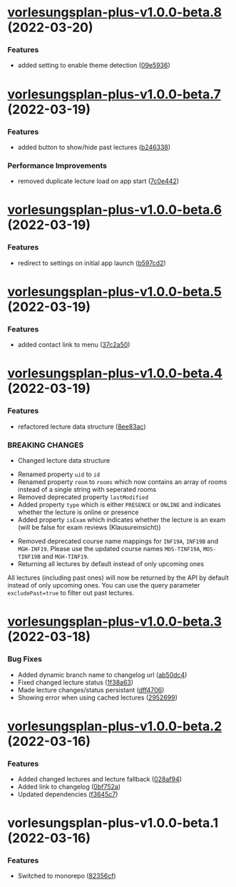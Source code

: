 # [vorlesungsplan-plus-v1.0.0-beta.8](https://github.com/larsrickert/vorlesungsplan-plus/compare/vorlesungsplan-plus-v1.0.0-beta.7...vorlesungsplan-plus-v1.0.0-beta.8) (2022-03-20)


### Features

* added setting to enable theme detection ([09e5936](https://github.com/larsrickert/vorlesungsplan-plus/commit/09e59360171cd8da4fb52e406132c2cef0a1dc59))

# [vorlesungsplan-plus-v1.0.0-beta.7](https://github.com/larsrickert/vorlesungsplan-plus/compare/vorlesungsplan-plus-v1.0.0-beta.6...vorlesungsplan-plus-v1.0.0-beta.7) (2022-03-19)


### Features

* added button to show/hide past lectures ([b246338](https://github.com/larsrickert/vorlesungsplan-plus/commit/b246338d936afbfd5e7cb072cf25d4120483d44e))


### Performance Improvements

* removed duplicate lecture load on app start ([7c0e442](https://github.com/larsrickert/vorlesungsplan-plus/commit/7c0e44268bc2a481b3ca7fc5856d91bd5543280f))

# [vorlesungsplan-plus-v1.0.0-beta.6](https://github.com/larsrickert/vorlesungsplan-plus/compare/vorlesungsplan-plus-v1.0.0-beta.5...vorlesungsplan-plus-v1.0.0-beta.6) (2022-03-19)


### Features

* redirect to settings on initial app launch ([b597cd2](https://github.com/larsrickert/vorlesungsplan-plus/commit/b597cd239caea7c972693296f8669d54817f3a56))

# [vorlesungsplan-plus-v1.0.0-beta.5](https://github.com/larsrickert/vorlesungsplan-plus/compare/vorlesungsplan-plus-v1.0.0-beta.4...vorlesungsplan-plus-v1.0.0-beta.5) (2022-03-19)


### Features

* added contact link to menu ([37c2a50](https://github.com/larsrickert/vorlesungsplan-plus/commit/37c2a50a89a5dd70cf999c836f9b83cfda1f7f1f))

# [vorlesungsplan-plus-v1.0.0-beta.4](https://github.com/larsrickert/vorlesungsplan-plus/compare/vorlesungsplan-plus-v1.0.0-beta.3...vorlesungsplan-plus-v1.0.0-beta.4) (2022-03-19)


### Features

* refactored lecture data structure ([8ee83ac](https://github.com/larsrickert/vorlesungsplan-plus/commit/8ee83ac10d4c3b0621c24eb4598bff5763d78527))


### BREAKING CHANGES

* Changed lecture data structure

- Renamed property `uid` to `id`
- Renamed property `room` to `rooms` which now contains an array of rooms instead of a single string with seperated rooms
- Removed deprecated property `lastModified`
- Added property `type` which is either `PRESENCE` or `ONLINE` and indicates whether the lecture is online or presence
- Added property `isExam` which indicates whether the lecture is an exam (will be false for exam reviews (Klausureinsicht))
* Removed deprecated course name mappings for `INF19A`, `INF19B` and `MGH-INF19`. Please use the updated course names `MOS-TINF19A`, `MOS-TINF19B` and `MGH-TINF19`.
* Returning all lectures by default instead of only upcoming ones

All lectures (including past ones) will now be returned by the API by default instead of only upcoming
ones. You can use the query parameter `excludePast=true` to filter out past lectures.

# [vorlesungsplan-plus-v1.0.0-beta.3](https://github.com/larsrickert/vorlesungsplan-plus/compare/vorlesungsplan-plus-v1.0.0-beta.2...vorlesungsplan-plus-v1.0.0-beta.3) (2022-03-18)


### Bug Fixes

* Added dynamic branch name to changelog url ([ab50dc4](https://github.com/larsrickert/vorlesungsplan-plus/commit/ab50dc485ee67fb17e2d69a026367c9fbc11c22f))
* Fixed changed lecture status ([1f38a63](https://github.com/larsrickert/vorlesungsplan-plus/commit/1f38a63eb7ed4d486d2c128017560c1756ee6d32))
* Made lecture changes/status persistant ([dff4706](https://github.com/larsrickert/vorlesungsplan-plus/commit/dff4706500c54df90d6ce50ba90e6a04b6ebc083))
* Showing error when using cached lectures ([2952699](https://github.com/larsrickert/vorlesungsplan-plus/commit/2952699d7ef368e758315c9dd46c100ca76611c0))

# [vorlesungsplan-plus-v1.0.0-beta.2](https://github.com/larsrickert/vorlesungsplan-plus/compare/vorlesungsplan-plus-v1.0.0-beta.1...vorlesungsplan-plus-v1.0.0-beta.2) (2022-03-16)


### Features

* Added changed lectures and lecture fallback ([028af94](https://github.com/larsrickert/vorlesungsplan-plus/commit/028af9423c1407c4117afc5fd73dc5e92ad31146))
* Added link to changelog ([0bf752a](https://github.com/larsrickert/vorlesungsplan-plus/commit/0bf752aaddabd8aa084a45b341c6faae81772b66))
* Updated dependencies ([f3645c7](https://github.com/larsrickert/vorlesungsplan-plus/commit/f3645c7b387be5b9e95fc5f5553be579919a46d6))

# vorlesungsplan-plus-v1.0.0-beta.1 (2022-03-16)


### Features

* Switched to monorepo ([82356cf](https://github.com/larsrickert/vorlesungsplan-plus/commit/82356cf7832e929bc31d399b12950131e55af675))
